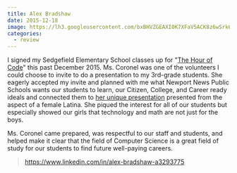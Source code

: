 ```yaml
---
title: Alex Bradshaw
date: 2015-12-18
image: https://lh3.googleusercontent.com/bxBHVZGEAXI0K7XFaV5ACK8z6wSrk6FDwwYdICQO-bzQ22aQARtLb1eAi4971aN8PMD7TliqE0V7pSB6IdU67qyttINhGuLPTSx0ELKlY2xZ1CXjzxY5GU0fuMLo6WpClFqyZ27CwK32YI1fjEPIbE4NhAwsQ0PQa6Yc83hAZIYwGGMl-ExAPavGGKGrAMj7N5sa7zNUxB6YMDsmKT-1MI4SdGAL87D4QYGRqd5oTAYav4CaFB2CudzUAMDFkr1Rdi6taeSp-pe69NhBVUAXyvNv8CdYsWiLZnrXR2IVnxoUeftubcpsLH0QsFwSXVIGNLtvOg65RLyzfC4Eqeqiass_96in9KrmskoEehZ9aeSGY-SydzMfytnISwnaNxuuBLotjZhAuZq3jslS-6d4mzsBsykSHWr2UKXzdzcIA5KsCwCx3gXPzyLnU3zlm1jSN7M6iUa3bRtHwbRm_Rl-VKFfP-C58pJ2FlOiXrn8sGhBH4V5b_aossXqbJi_uZqzDP_1nakpdj6-H9hiYFdsHyDp3thYiB9jmVcyC9hpRDT9AkIKvBPDH37a5SSajfDgC7vo9bspgJbAjOcAmFvztbvIlIQRKBY-nzAy_dDQj3flOtQ4Ey5VArDkTuykWFpF=w276-h298-no
categories:
  - review
---
```


I signed my Sedgefield Elementary School classes up for "[The Hour of Code](https://hourofcode.com/us)" this past December 2015. Ms. Coronel was one of the volunteers I could choose to invite to do a presentation to my 3rd-grade students. She eagerly accepted my invite and planned with me what Newport News Public Schools wants our students to learn, our Citizen, College, and Career ready ideals and connected them to [her unique presentation](https://fvcproductions.com/2015/12/07/hour-of-code-2015/) presented from the aspect of a female Latina. She piqued the interest for all of our students but especially showed our girls that technology and math are not just for the boys.

Ms. Coronel came prepared, was respectful to our staff and students, and helped make it clear that the field of Computer Science is a great field of study for our students to find future well-paying careers.

> https://www.linkedin.com/in/alex-bradshaw-a3293775
